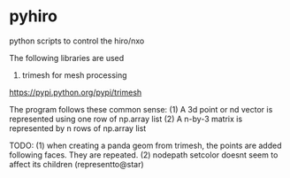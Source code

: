# pyhiro
python scripts to control the hiro/nxo

The following libraries are used

1) trimesh for mesh processing

https://pypi.python.org/pypi/trimesh

The program follows these common sense:
(1) A 3d point or nd vector is represented using one row of np.array list
(2) A n-by-3 matrix is represented by n rows of np.array list

TODO:
(1) when creating a panda geom from trimesh, the points are added following
faces. They are repeated.
(2) nodepath setcolor doesnt seem to affect its children (representto@star)
